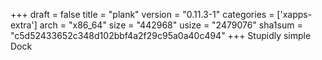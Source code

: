 +++
draft = false
title = "plank"
version = "0.11.3-1"
categories = ['xapps-extra']
arch = "x86_64"
size = "442968"
usize = "2479076"
sha1sum = "c5d52433652c348d102bbf4a2f29c95a0a40c494"
+++
Stupidly simple Dock